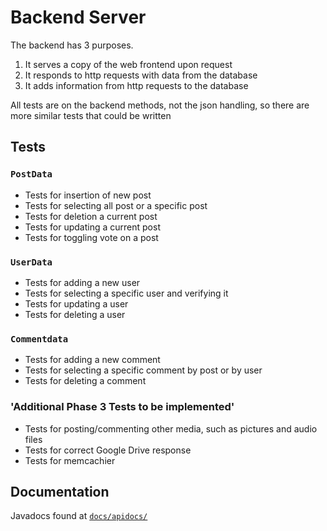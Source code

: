 # Backend Server

The backend has 3 purposes.

1. It serves a copy of the web frontend upon request
2. It responds to http requests with data from the database
3. It adds information from http requests to the database

All tests are on the backend methods, not the json handling, so there are more similar tests that could be written

## Tests

### `PostData`

- Tests for insertion of new post
- Tests for selecting all post or a specific post
- Tests for deletion a current post
- Tests for updating a current post
- Tests for toggling vote on a post

### `UserData`

- Tests for adding a new user
- Tests for selecting a specific user and verifying it
- Tests for updating a user
- Tests for deleting a user

### `Commentdata`

- Tests for adding a new comment
- Tests for selecting a specific comment by post or by user
- Tests for deleting a comment

### 'Additional Phase 3 Tests to be implemented'

- Tests for posting/commenting other media, such as pictures and audio files
- Tests for correct Google Drive response
- Tests for memcachier

## Documentation

Javadocs found at [`docs/apidocs/`](./docs/apidocs/)

